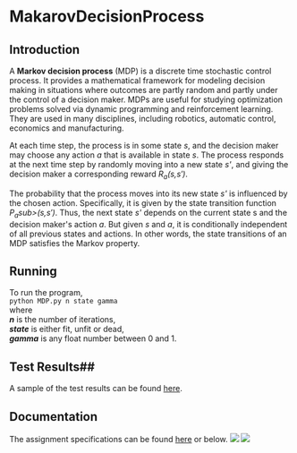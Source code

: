 # MakarovDecisionProcess

## Introduction ##
A **Markov decision process** (MDP) is a discrete time stochastic control process. It provides a mathematical framework for modeling decision making in situations where outcomes are partly random and partly under the control of a decision maker. MDPs are useful for studying optimization problems solved via dynamic programming and reinforcement learning. They are used in many disciplines, including robotics, automatic control, economics and manufacturing.

At each time step, the process is in some state *s*, and the decision maker may choose any action *a* that is available in state *s*. The process responds at the next time step by randomly moving into a new state *s'*, and giving the decision maker a corresponding reward *R<sub>a</sub>(s,s′)*.

The probability that the process moves into its new state *s'* is influenced by the chosen action. Specifically, it is given by the state transition function *P<sub>a</sub>sub>(s,s′)*. Thus, the next state *s'* depends on the current state s and the decision maker's action *a*. But given *s* and *a*, it is conditionally independent of all previous states and actions. In other words, the state transitions of an MDP satisfies the Markov property.

## Running ##
To run the program, <br />
`python MDP.py n state gamma` <br />
where <br />
**_n_** is the number of iterations,     
**_state_** is either fit, unfit or dead,    
**_gamma_** is any float number between 0 and 1.

## Test Results##
A sample of the test results can be found <a href="https://github.com/adamlkl/MarkovDecisionProcess/blob/master/Documentation/test_results.pdf">here</a>.

## Documentation ##
The assignment specifications can be found <a href="">here</a> or below.
<img src="https://github.com/adamlkl/MarkovDecisionProcess/blob/master/Documentation/0001.jpg" />
<img src="https://github.com/adamlkl/MarkovDecisionProcess/blob/master/Documentation/0002.jpg" />